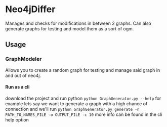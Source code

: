 # Neo4jDiffer
Manages and checks for modifications in between 2 graphs.
Can also generate graphs for testing and model them as a sort of ogm.

## Usage
### GraphModeler
Allows you to create a random graph for testing and manage said graph in and out of neo4j.
#### Run as a cli 
download the project and run python `python GraphGenerator.py --help`
for example lets say we want to generate a graph with a high chance of connection and 
we'll run `python GraphGenerator.py generate -n PATH_TO_NAMES_FILE -o OUTPUT_FILE -c 10`
more info can be found in the cli help option

